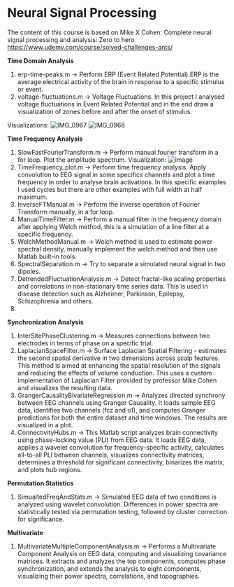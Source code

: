 # Neural Signal Processing
The content of this course is based on Mike X Cohen: Complete neural signal processing and analysis: Zero to hero
https://www.udemy.com/course/solved-challenges-ants/

**Time Domain Analysis**
1. erp-time-peaks.m -> Perform ERP (Event Related Potential).ERP is the average electrical activity of the brain in response to a specific stimulus or event.
2. voltage-fluctuations.m -> Voltage Fluctuations. In this project I analysed voltage fluctuations in Event Related Potential and in the end draw a visualization of zones before and after the onset of stimulus.

Visualizations:
![IMG_0967](https://github.com/bobergsatoko/neural-signal-processing/assets/16021447/61798471-e5d1-4a25-8020-dba10f5cabb5)
![IMG_0968](https://github.com/bobergsatoko/neural-signal-processing/assets/16021447/584412aa-1268-4727-97f6-a7ae83779c59)

**Time Frequency Analysis**
1. SlowFastFourierTransform.m -> Perform manual fourier transform in a for loop. Plot the amplitude spectrum.
Visualization:
![image](https://user-images.githubusercontent.com/16021447/201211814-5e3fe90e-f501-4c3f-b1f1-91764ea9fb40.png)
2. TimeFrequency_plot.m -> Perform time frequency analysis. Apply convolution to EEG signal in some specifics channels and plot a time frequency in order to analyse brain activations. In this specific examples I used cycles but there are other examples with full width at half maximum.
3. InverseFTManual.m -> Perform the inverse operation of Fourier Transform manually, in a for loop.
4. ManualTimeFilter.m -> Perform a manual filter in the frequency domain after applying Welch method, this is a simulation of a line filter at a specific frequency.
5. WelchMethodManual.m -> Welch method is used to estimate power spectral density, manually implement the welch method and then use Matlab built-in tools.
6. SpectralSeparation.m -> Try to separate a simulated neural signal in two dipoles.
7. DetrendedFluctuationAnalysis.m -> Detect fractal-like scaling properties and correlations in non-stationary time series data. This is used in disease detection such as Alzheimer, Parkinson, Epilepsy, Schizophrenia and others.
8. 

**Synchronization Analysis**
1. InterSitePhaseClustering.m -> Measures connections between two electrodes in terms of phase on a specific trial.
2. LaplacianSpaceFilter.m -> Surface Laplacian Spatial Filtering - estimates the second spatial derivative in two dimensions across scalp features. This method is aimed at enhancing the spatial resolution of the signals and reducing the effects of volume conduction. This uses a custom implementation of Laplacian Filter provided by professor Mike Cohen and visualizes the resulting data.
3. GrangerCausalityBivariateRegression.m -> Analyzes directed synchrony between EEG channels using Granger Causality. It loads sample EEG data, identifies two channels (fcz and o1), and computes Granger predictions for both the entire dataset and time windows. The results are visualized in a plot.
4. ConnectivityHubs.m -> This Matlab script analyzes brain connectivity using phase-locking value (PLI) from EEG data. It loads EEG data, applies a wavelet convolution for frequency-specific activity, calculates all-to-all PLI between channels, visualizes connectivity matrices, determines a threshold for significant connectivity, binarizes the matrix, and plots hub regions.

**Permutation Statistics**
1. SimualtedFreqAndStats.m -> Simulated EEG data of two conditions is analyzed using wavelet convolution. Differences in power spectra are statistically tested via permutation testing, followed by cluster correction for significance.

**Multivariate**
1. MultivariateMultipleComponentAnalysis.m -> Performs a Multivariate Component Analysis on EEG data, computing and visualizing covariance matrices. It extracts and analyzes the top components, computes phase synchronization, and extends the analysis to eight components, visualizing their power spectra, correlations, and topographies.